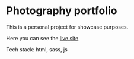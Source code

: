 # Photography portfolio
This is a personal project for showcase purposes.

Here you can see the [live site](https://nahueluboldi.github.io/photography-portfolio/)

Tech stack: html, sass, js
